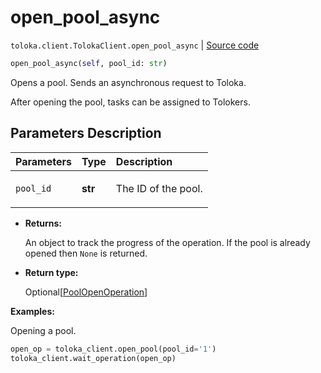 # open_pool_async
`toloka.client.TolokaClient.open_pool_async` | [Source code](https://github.com/Toloka/toloka-kit/blob/v1.2.0/src/client/__init__.py#L1730)

```python
open_pool_async(self, pool_id: str)
```

Opens a pool. Sends an asynchronous request to Toloka.


After opening the pool, tasks can be assigned to Tolokers.

## Parameters Description

| Parameters | Type | Description |
| :----------| :----| :-----------|
`pool_id`|**str**|<p>The ID of the pool.</p>

* **Returns:**

  An object to track the progress of the operation. If the pool is already opened then `None` is returned.

* **Return type:**

  Optional\[[PoolOpenOperation](toloka.client.operations.PoolOpenOperation.md)\]

**Examples:**

Opening a pool.

```python
open_op = toloka_client.open_pool(pool_id='1')
toloka_client.wait_operation(open_op)
```
